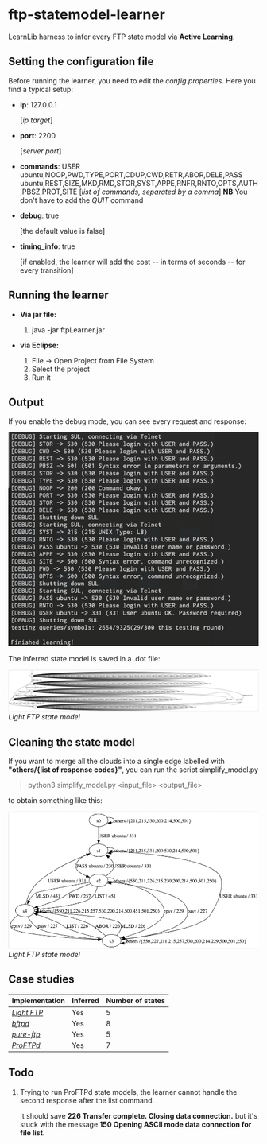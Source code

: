 # ftp-statemodel-learner

LearnLib harness to infer every FTP state model via **Active Learning**.

## Setting the configuration file
Before running the learner, you need to edit the *config.properties*. Here you find a typical setup:
  
- **ip**: 127.0.0.1
    
    [*ip target*] 
- **port**: 2200

    [*server port*]
- **commands**: USER ubuntu,NOOP,PWD,TYPE,PORT,CDUP,CWD,RETR,ABOR,DELE,PASS ubuntu,REST,SIZE,MKD,RMD,STOR,SYST,APPE,RNFR,RNTO,OPTS,AUTH,PBSZ,PROT,SITE
     [*list of commands, separated by a comma*]
    **NB**:You don't have to add the *QUIT* command
- **debug**: true

    [the default value is false] 

- **timing_info**: true
  
  [if enabled, the learner will add the cost -- in terms of seconds -- for every transition]

## Running the learner 

- **Via jar file:**
    1. java -jar ftpLearner.jar
    
- **via Eclipse:**
    1. File -> Open Project from File System 
    2. Select the project
    3. Run it

## Output 

If you enable the debug mode, you can see every request and response:

![alt text](./ftp-statemodel-learner.png "Learning")

The inferred state model is saved in a .dot file:

![alt text](./learnedModel.png "State model")
*Light FTP state model*
## Cleaning the state model
If you want to merge all the clouds into a single edge labelled with **"others/{list of response codes}"**, you can run the script simplify_model.py
> python3 simplify_model.py <input_file> <output_file>

to obtain something like this:

![alt text](./learnedModel_clean.png "State model")
*Light FTP state model*

## Case studies 

Implementation | Inferred | Number of states |
--- | --- | --- | 
[*Light FTP*](./State%20models/Light%20FTP.png) | Yes | 5 |
[*bftpd*](./State%20models/bftpd.png ) | Yes | 8 |
[*pure-ftp*](./State%20models/Pure-FTPd.png) | Yes | 5 |
[*ProFTPd*](./State%20models/ProFTPd.png) | Yes | 7 |



## Todo

1. Trying to run ProFTPd state models, the learner cannot handle the second response after the list command.
   
   It should save **226 Transfer complete. Closing data connection.** but it's stuck with the message **150 Opening ASCII mode data connection for file list**.

